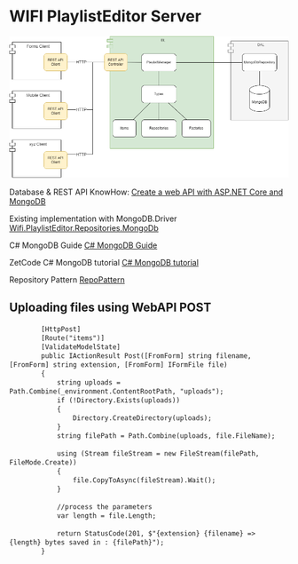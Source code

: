 # WIFI PlaylistEditor Server

![Overview](images/overview.drawio.png)

Database & REST API KnowHow:
[Create a web API with ASP.NET Core and MongoDB](https://learn.microsoft.com/en-us/aspnet/core/tutorials/first-mongo-app?view=aspnetcore-7.0&tabs=visual-studio)

Existing implementation with MongoDB.Driver
[Wifi.PlaylistEditor.Repositories.MongoDb](https://github.com/atillakati/SWDeveloper2019/tree/master/src/Wifi.PlaylistEditor.Repositories.MongoDb)

C# MongoDB Guide
[C# MongoDB Guide](https://rubikscode.net/2022/07/25/c-mongodb-guide)

ZetCode C# MongoDB tutorial
[C# MongoDB tutorial](https://zetcode.com/csharp/mongodb/)

Repository Pattern
[RepoPattern](https://dotnettutorials.net/lesson/repository-design-pattern-csharp/)

## Uploading files using WebAPI POST
```charp
        [HttpPost]
        [Route("items")]
        [ValidateModelState]
        public IActionResult Post([FromForm] string filename, [FromForm] string extension, [FromForm] IFormFile file)
        {
            string uploads = Path.Combine(_environment.ContentRootPath, "uploads");
            if (!Directory.Exists(uploads))
            {
                Directory.CreateDirectory(uploads);
            }
            string filePath = Path.Combine(uploads, file.FileName);

            using (Stream fileStream = new FileStream(filePath, FileMode.Create))
            {
                file.CopyToAsync(fileStream).Wait();
            }

            //process the parameters
            var length = file.Length;
           
            return StatusCode(201, $"{extension} {filename} => {length} bytes saved in : {filePath}");
        }
```

